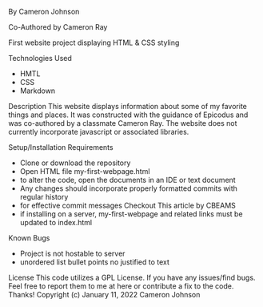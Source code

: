 By Cameron Johnson

Co-Authored by Cameron Ray

First website project displaying  HTML & CSS styling

Technologies Used
* HMTL
* CSS
* Markdown

Description
This website displays information about some of my favorite things and places. It was constructed with the guidance of Epicodus and was co-authored by a classmate Cameron Ray. The website does not currently incorporate javascript or associated libraries.

Setup/Installation Requirements
* Clone or download the repository
* Open HTML file my-first-webpage.html
* to alter the code, open the documents in an IDE or text document
* Any changes should incorporate properly formatted commits with regular history
* for effective commit messages Checkout This article by CBEAMS
* if installing on a server, my-first-webpage and related links must be updated to index.html

Known Bugs
* Project is not hostable to server
* unordered list bullet points no justified to text

License
This code utilizes a GPL License. If you have any issues/find bugs. Feel free to report them to me at here or contribute a fix to the code. Thanks!
Copyright (c) January 11, 2022 Cameron Johnson